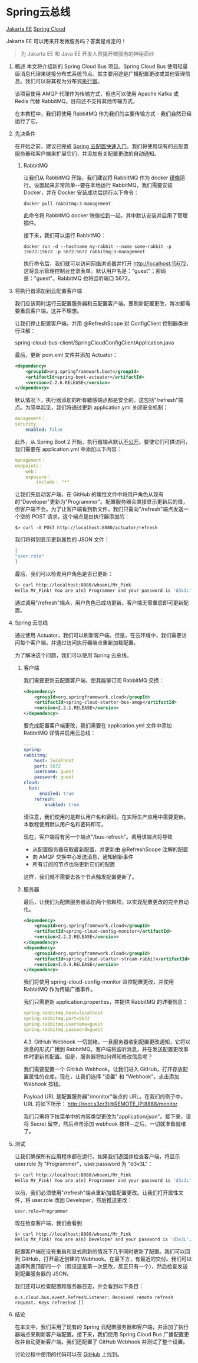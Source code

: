 # Spring云总线

[Jakarta EE](https://www.baeldung.com/category/java-ee) [Spring Cloud](../spring-cloud_zh.md)

Jakarta EE 可以用来开发微服务吗？答案是肯定的！

> 为 Jakarta EE 和 Java EE 开发人员揭开微服务的神秘面纱

1. 概述
    本文将介绍新的 Spring Cloud Bus 项目。Spring Cloud Bus 使用轻量级消息代理来链接分布式系统节点。其主要用途是广播配置更改或其他管理信息。我们可以将其视为分布式[执行器](https://www.baeldung.com/spring-boot-actuators)。

    该项目使用 AMQP 代理作为传输方式，但也可以使用 Apache Kafka 或 Redis 代替 RabbitMQ。目前还不支持其他传输方式。

    在本教程中，我们将使用 RabbitMQ 作为我们的主要传输方式 - 我们自然已经运行了它。

2. 先决条件

    在开始之前，建议已完成 [Spring 云配置快速入门](../spring-cloud-config/spring-cloud-configuration_zh.md)。我们将使用现有的云配置服务器和客户端来扩展它们，并添加有关配置更改的自动通知。

    1. RabbitMQ

        让我们从 RabbitMQ 开始，我们建议将 RabbitMQ 作为 docker [镜像](https://hub.docker.com/_/rabbitmq/)运行。设置起来非常简单--要在本地运行 RabbitMQ，我们需要安装 Docker，并在 Docker 安装成功后运行以下命令：

        `docker pull rabbitmq:3-management`

        此命令将 RabbitMQ docker 映像拉到一起，其中默认安装并启用了管理插件。

        接下来，我们可以运行 RabbitMQ：

        `docker run -d --hostname my-rabbit --name some-rabbit -p 15672:15672 -p 5672:5672 rabbitmq:3-management`

        执行命令后，我们就可以访问网络浏览器并打开 <http://localhost:15672>，这将显示管理控制台登录表单。默认用户名是："guest"；密码是："guest"。RabbitMQ 也将监听端口 5672。

3. 将执行器添加到云配置客户端

    我们应该同时运行云配置服务器和云配置客户端。要刷新配置更改，每次都需要重启客户端，这并不理想。

    让我们停止配置客户端，并用 @RefreshScope 对 ConfigClient 控制器类进行注解：

    spring-cloud-bus-client/SpringCloudConfigClientApplication.java

    最后，更新 pom.xml 文件并添加 Actuator：

    ```xml
    <dependency>
        <groupId>org.springframework.boot</groupId>
        <artifactId>spring-boot-actuator</artifactId>
        <version>2.2.6.RELEASE</version>
    </dependency>
    ```

    默认情况下，执行器添加的所有敏感端点都是安全的。这包括"/refresh"端点。为简单起见，我们将通过更新 application.yml 关闭安全机制：

    ```yml
    management：
    security：
        enabled: false
    ```

    此外，从 Spring Boot 2 开始，执行器端点默认[不公开](https://docs.spring.io/spring-boot/docs/current/reference/html/production-ready-features.html#production-ready-endpoints)。要使它们可供访问，我们需要在 application.yml 中添加以下内容：

    ```yml
    management：
    endpoints：
        web：
        exposure：
            include： "*"
    ```

    让我们先启动客户端，在 GitHub 的属性文件中将用户角色从现有的"Developer"更新为"Programmer"。配置服务器会直接显示更新后的值，但客户端不会。为了让客户端看到新文件，我们只需向"/refresh"端点发送一个空的 POST 请求，这个端点是由执行器添加的：

    `$> curl -X POST http://localhost:8080/actuator/refresh`

    我们将得到显示更新属性的 JSON 文件：

    ```json
    [
    "user.role"
    ]
    ```

    最后，我们可以检查用户角色是否已更新：

    ```bash
    $> curl http://localhost:8080/whoami/Mr_Pink
    Hello Mr_Pink! You are a(n) Programmer and your password is 'd3v3L'.
    ```

    通过调用"/refresh"端点，用户角色已成功更新。客户端无需重启即可更新配置。

4. Spring 云总线

    通过使用 Actuator，我们可以刷新客户端。但是，在云环境中，我们需要访问每个客户端，并通过访问执行器端点重新加载配置。

    为了解决这个问题，我们可以使用 Spring 云总线。

    1. 客户端

        我们需要更新云配置客户端，使其能够订阅 RabbitMQ 交换：

        ```xml
        <dependency>
            <groupId>org.springframework.cloud</groupId>
            <artifactId>spring-cloud-starter-bus-amqp</artifactId>
            <version>2.2.1.RELEASE</version>
        </dependency>
        ```

        要完成配置客户端更改，我们需要在 application.yml 文件中添加 RabbitMQ 详情并启用云总线：

        ```yml
        ---
        spring:
        rabbitmq:
            host: localhost
            port: 5672
            username: guest
            password: guest
        cloud:
          bus:
              enabled: true
            refresh:
                enabled: true
        ```

        请注意，我们使用的是默认用户名和密码。在实际生产应用中需要更新。本教程使用默认用户名和密码即可。

        现在，客户端将有另一个端点"/bus-refresh"。调用该端点将导致

        - 从配置服务器获取最新配置，并更新由 @RefreshScope 注解的配置
        - 向 AMQP 交换中心发送消息，通知刷新事件
        - 所有订阅的节点也将更新它们的配置

        这样，我们就不需要去各个节点触发配置更新了。

    2. 服务器

        最后，让我们为配置服务器添加两个依赖项，以实现配置更改的完全自动化。

        ```xml
        <dependency>
            <groupId>org.springframework.cloud</groupId>
            <artifactId>spring-cloud-config-monitor</artifactId>
            <version>2.2.2.RELEASE</version>
        </dependency>
        <dependency>
            <groupId>org.springframework.cloud</groupId>
            <artifactId>spring-cloud-starter-stream-rabbit</artifactId>
            <version>3.0.4.RELEASE</version>
        </dependency>
        ```

        我们将使用 spring-cloud-config-monitor 监控配置更改，并使用 RabbitMQ 作为传输广播事件。

        我们只需更新 application.properties，并提供 RabbitMQ 的详细信息：

        ```yml
        spring.rabbitmq.host=localhost
        spring.rabbitmq.port=5672
        spring.rabbitmq.username=guest
        spring.rabbitmq.password=guest
        ```

        4.3. GitHub Webhook
        一切就绪。一旦服务器收到配置更改通知，它将以消息的形式广播到 RabbitMQ。客户端将监听消息，并在发送配置更改事件时更新其配置。但是，服务器将如何得知修改信息呢？

        我们需要配置一个 GitHub Webhook。让我们进入 GitHub，打开存放配置属性的仓库。现在，让我们选择 "设置" 和 "Webhook"。点击添加 Webhook 按钮。

        Payload URL 是配置服务器"/monitor"端点的 URL。在我们的例子中，URL 将如下所示：
        <http://root:s3cr3t@REMOTE_IP:8888/monitor>

        我们只需将下拉菜单中的内容类型更改为"application/json"。接下来，请将 Secret 留空，然后点击添加 webhook 按钮--之后，一切就准备就绪了。

5. 测试

    让我们确保所有应用程序都在运行。如果我们返回并检查客户端，将显示 user.role 为 "Programmer"，user.password 为 "d3v3L"：

    ```bash
    $> curl http://localhost:8080/whoami/Mr_Pink
    Hello Mr_Pink! You are a(n) Programmer and your password is 'd3v3L'.
    ```

    以前，我们必须使用"/refresh"端点重新加载配置更改。让我们打开属性文件，将 user.role 改回 Developer，然后推送更改：

    `user.role=Programmer`

    现在检查客户端，我们会看到

    ```bash
    $> curl http://localhost:8080/whoami/Mr_Pink
    Hello Mr_Pink! You are a(n) Developer and your password is 'd3v3L'.
    ```

    配置客户端在没有重启和显式刷新的情况下几乎同时更新了配置。我们可以回到 GitHub，打开最近创建的 Webhook。在最下方，有最近的交付。我们可以选择列表顶部的一个（假设这是第一次更改，反正只有一个），然后检查发送到配置服务器的 JSON。

    我们还可以检查配置和服务器日志，并会看到以下条目：

    `o.s.cloud.bus.event.RefreshListener: Received remote refresh request. Keys refreshed []`

6. 结论

    在本文中，我们采用了现有的 Spring 云配置服务器和客户端，并添加了执行器端点来刷新客户端配置。接下来，我们使用 Spring Cloud Bus 广播配置更改并自动更新客户端。我们还配置了 GitHub Webhook 并测试了整个设置。

    讨论过程中使用的代码可以在 [GitHub](https://github.com/eugenp/tutorials/tree/master/spring-cloud-modules/spring-cloud-bus) 上找到。
